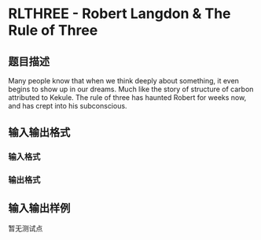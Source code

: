 # RLTHREE - Robert Langdon &amp; The Rule of Three

## 题目描述

Many people know that when we think deeply about something, it even begins to show up in our dreams. Much like the story of structure of carbon attributed to Kekule. The rule of three has haunted Robert for weeks now, and has crept into his subconscious.

## 输入输出格式

### 输入格式

### 输出格式

## 输入输出样例

暂无测试点

